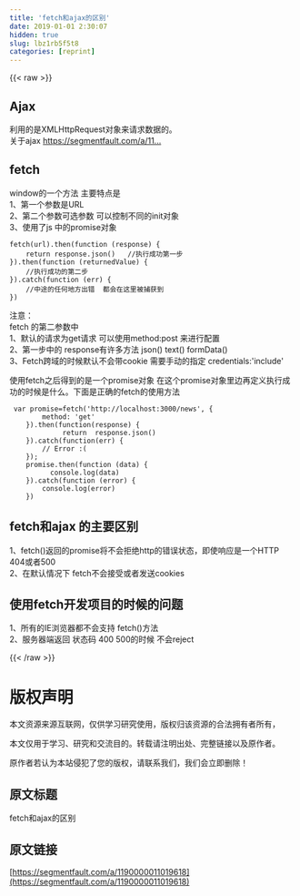 ```yaml
---
title: 'fetch和ajax的区别' 
date: 2019-01-01 2:30:07
hidden: true
slug: lbz1rb5f5t8
categories: [reprint]
---
```


{{< raw >}}

                    
<h2 id="articleHeader0">Ajax</h2>
<p>利用的是XMLHttpRequest对象来请求数据的。<br>关于ajax  <a href="https://segmentfault.com/a/1190000010913587">https://segmentfault.com/a/11...</a></p>
<h2 id="articleHeader1">fetch</h2>
<p>window的一个方法  主要特点是<br>1、第一个参数是URL<br>2、第二个参数可选参数 可以控制不同的init对象<br>3、使用了js 中的promise对象</p>
<div class="widget-codetool" style="display:none;">
      <div class="widget-codetool--inner">
      <span class="selectCode code-tool" data-toggle="tooltip" data-placement="top" title="" data-original-title="全选"></span>
      <span type="button" class="copyCode code-tool" data-toggle="tooltip" data-placement="top" data-clipboard-text="fetch(url).then(function (response) {
    return response.json()   //执行成功第一步
}).then(function (returnedValue) {
    //执行成功的第二步
}).catch(function (err) {
    //中途的任何地方出错  都会在这里被捕获到
})" title="" data-original-title="复制"></span>
      <span type="button" class="saveToNote code-tool" data-toggle="tooltip" data-placement="top" title="" data-original-title="放进笔记"></span>
      </div>
      </div><pre class="hljs scilab"><code>fetch(url).<span class="hljs-keyword">then</span>(<span class="hljs-function"><span class="hljs-keyword">function</span> <span class="hljs-params">(response)</span> {</span>
    <span class="hljs-keyword">return</span> response.json()   <span class="hljs-comment">//执行成功第一步</span>
}).<span class="hljs-keyword">then</span>(<span class="hljs-function"><span class="hljs-keyword">function</span> <span class="hljs-params">(returnedValue)</span> {</span>
    <span class="hljs-comment">//执行成功的第二步</span>
}).<span class="hljs-keyword">catch</span>(<span class="hljs-function"><span class="hljs-keyword">function</span> <span class="hljs-params">(err)</span> {</span>
    <span class="hljs-comment">//中途的任何地方出错  都会在这里被捕获到</span>
})</code></pre>
<p>注意：<br>fetch  的第二参数中<br>1、默认的请求为get请求  可以使用method:post  来进行配置  <br>2、第一步中的  response有许多方法  json()  text()  formData()<br>3、Fetch跨域的时候默认不会带cookie   需要手动的指定 credentials:'include'</p>
<p>使用fetch之后得到的是一个promise对象  在这个promise对象里边再定义执行成功的时候是什么。下面是正确的fetch的使用方法</p>
<div class="widget-codetool" style="display:none;">
      <div class="widget-codetool--inner">
      <span class="selectCode code-tool" data-toggle="tooltip" data-placement="top" title="" data-original-title="全选"></span>
      <span type="button" class="copyCode code-tool" data-toggle="tooltip" data-placement="top" data-clipboard-text=" var promise=fetch('http://localhost:3000/news', {
        method: 'get'
    }).then(function(response) {
             return  response.json()
    }).catch(function(err) {
        // Error :(
    });
    promise.then(function (data) {
          console.log(data)
    }).catch(function (error) {
        console.log(error)
    })" title="" data-original-title="复制"></span>
      <span type="button" class="saveToNote code-tool" data-toggle="tooltip" data-placement="top" title="" data-original-title="放进笔记"></span>
      </div>
      </div><pre class="hljs scilab"><code> var promise=fetch(<span class="hljs-string">'http://localhost:3000/news'</span>, {
        method: <span class="hljs-string">'get'</span>
    }).<span class="hljs-keyword">then</span>(<span class="hljs-function"><span class="hljs-keyword">function</span><span class="hljs-params">(response)</span> {</span>
             <span class="hljs-keyword">return</span>  response.json()
    }).<span class="hljs-keyword">catch</span>(<span class="hljs-function"><span class="hljs-keyword">function</span><span class="hljs-params">(err)</span> {</span>
        <span class="hljs-comment">// Error :(</span>
    });
    promise.<span class="hljs-keyword">then</span>(<span class="hljs-function"><span class="hljs-keyword">function</span> <span class="hljs-params">(data)</span> {</span>
          console.<span class="hljs-built_in">log</span>(data)
    }).<span class="hljs-keyword">catch</span>(<span class="hljs-function"><span class="hljs-keyword">function</span> <span class="hljs-params">(error)</span> {</span>
        console.<span class="hljs-built_in">log</span>(<span class="hljs-built_in">error</span>)
    })</code></pre>
<h2 id="articleHeader2">fetch和ajax 的主要区别</h2>
<p>1、fetch()返回的promise将不会拒绝http的错误状态，即使响应是一个HTTP 404或者500  <br>2、在默认情况下   fetch不会接受或者发送cookies</p>
<h2 id="articleHeader3">使用fetch开发项目的时候的问题</h2>
<p>1、所有的IE浏览器都不会支持  fetch()方法<br>2、服务器端返回 状态码  400  500的时候 不会reject</p>

                
{{< /raw >}}

# 版权声明
本文资源来源互联网，仅供学习研究使用，版权归该资源的合法拥有者所有，

本文仅用于学习、研究和交流目的。转载请注明出处、完整链接以及原作者。

原作者若认为本站侵犯了您的版权，请联系我们，我们会立即删除！

## 原文标题
fetch和ajax的区别

## 原文链接
[https://segmentfault.com/a/1190000011019618](https://segmentfault.com/a/1190000011019618)

